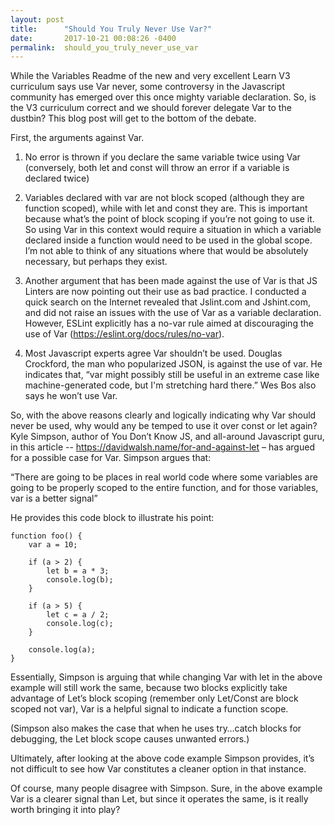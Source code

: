 ```yaml
---
layout: post
title:      "Should You Truly Never Use Var?"
date:       2017-10-21 00:08:26 -0400
permalink:  should_you_truly_never_use_var
---
```



While the Variables Readme of the new and very excellent Learn V3 curriculum says use Var never, some controversy in the Javascript community has emerged over this once mighty variable declaration. So, is the V3 curriculum correct and we should forever delegate Var to the dustbin? This blog post will get to the bottom of the debate.

First, the arguments against Var. 

1. No error is thrown if you declare the same variable twice using Var (conversely, both let and const will throw an error if a variable is declared twice)

2. Variables declared with var are not block scoped (although they are function scoped), while with let and const they are. This is important because what’s the point of block scoping if you’re not going to use it. So using Var in this context would require a situation in which a variable declared inside a function would need to be used in the global scope. I’m not able to think of any situations where that would be absolutely necessary, but perhaps they exist. 

3. Another argument that has been made against the use of Var is that JS Linters are now pointing out their use as bad practice. I conducted a quick search on the Internet revealed that Jslint.com and Jshint.com, and did not raise an issues with the use of Var as a variable declaration. However, ESLint explicitly has a no-var rule aimed at discouraging the use of Var (https://eslint.org/docs/rules/no-var). 

4. Most Javascript experts agree Var shouldn’t be used. Douglas Crockford, the man who popularized JSON, is against the use of var. He indicates that, “var might possibly still be useful in an extreme case like machine-generated code, but I'm stretching hard there.” Wes Bos also says he won’t use Var. 

So, with the above reasons clearly and logically indicating why Var should never be used, why would any be temped to use it over const or let again? Kyle Simpson, author of You Don’t Know JS, and all-around Javascript guru, in this article -- https://davidwalsh.name/for-and-against-let – has argued for a possible case for Var. Simpson argues that: 

“There are going to be places in real world code where some variables are going to be properly scoped to the entire function, and for those variables, var is a better signal” 

He provides this code block to illustrate his point:

```
function foo() {
    var a = 10;

    if (a > 2) {
        let b = a * 3;
        console.log(b);
    }

    if (a > 5) {
        let c = a / 2;
        console.log(c);
    }

    console.log(a);
}
```

Essentially, Simpson is arguing that while changing Var with let in the above example will still work the same, because two blocks explicitly take advantage of Let’s block scoping (remember only Let/Const are block scoped not var), Var is a helpful signal to indicate a function scope.
 
(Simpson also makes the case that when he uses try…catch blocks for debugging, the Let block scope causes unwanted errors.)

Ultimately, after looking at the above code example Simpson provides, it’s not difficult to see how Var constitutes a cleaner option in that instance. 

Of course, many people disagree with Simpson. Sure, in the above example Var is a clearer signal than Let, but since it operates the same, is it really worth bringing it into play? 
